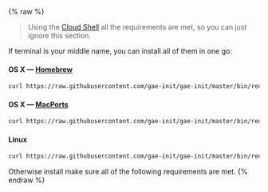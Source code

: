 {% raw %}

> Using the [Cloud Shell](https://cloud.google.com/shell/) all the requirements
are met, so you can just ignore this section.

If terminal is your middle name, you can install all of them in one go:

#### OS X &mdash; [Homebrew](http://brew.sh/)

```bash
curl https://raw.githubusercontent.com/gae-init/gae-init/master/bin/requirements_osx_brew.sh | bash
```

#### OS X &mdash; [MacPorts](https://www.macports.org/)

```bash
curl https://raw.githubusercontent.com/gae-init/gae-init/master/bin/requirements_osx_port.sh | bash
```

#### Linux

```bash
curl https://raw.githubusercontent.com/gae-init/gae-init/master/bin/requirements_linux.sh | bash
```

Otherwise install make sure all of the following requirements are met.
{% endraw %}
